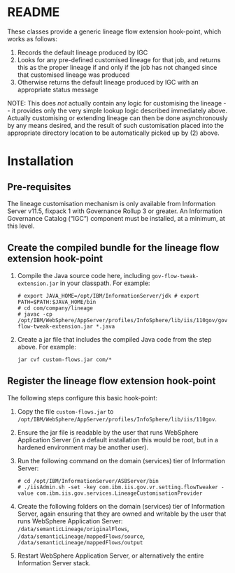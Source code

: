# README

These classes provide a generic lineage flow extension hook-point, which works as follows:

1.	Records the default lineage produced by IGC
2.	Looks for any pre-defined customised lineage for that job, and returns this as the proper lineage if and only if the job has not changed since that customised lineage was produced
3.	Otherwise returns the default lineage produced by IGC with an appropriate status message

NOTE: This does *not* actually contain any logic for customising the lineage -- it provides only the very simple lookup logic described immediately above.  Actually customising or extending lineage can then be done asynchronously by any means desired, and the result of such customisation placed into the appropriate directory location to be automatically picked up by (2) above.

# Installation

## Pre-requisites

The lineage customisation mechanism is only available from Information Server v11.5, fixpack 1 with Governance Rollup 3 or greater. An Information Governance Catalog (“IGC”) component must be installed, at a minimum, at this level.

## Create the compiled bundle for the lineage flow extension hook-point

1.	Compile the Java source code here, including `gov-flow-tweak-extension.jar` in your classpath. For example:
	
	```
	# export JAVA_HOME=/opt/IBM/InformationServer/jdk # export PATH=$PATH:$JAVA_HOME/bin
	# cd com/company/lineage
	# javac -cp /opt/IBM/WebSphere/AppServer/profiles/InfoSphere/lib/iis/110gov/gov-flow-tweak-extension.jar *.java
	```

2.	Create a jar file that includes the compiled Java code from the step above. For example:
	
	```
	jar cvf custom-flows.jar com/*
	```

## Register the lineage flow extension hook-point

The following steps configure this basic hook-point:
1.	Copy the file `custom-flows.jar` to `/opt/IBM/WebSphere/AppServer/profiles/InfoSphere/lib/iis/110gov`.
2.	Ensure the jar file is readable by the user that runs WebSphere Application Server (in a default installation this would be root, but in a hardened environment may be another user).
3.	Run the following command on the domain (services) tier of Information Server:
	
	```
	# cd /opt/IBM/InformationServer/ASBServer/bin
	# ./iisAdmin.sh -set -key com.ibm.iis.gov.vr.setting.flowTweaker -value com.ibm.iis.gov.services.LineageCustomisationProvider
	```
	
4.	Create the following folders on the domain (services) tier of Information Server, again ensuring that they are owned and writable by the user that runs WebSphere Application Server: `/data/semanticLineage/originalFlows`, `/data/semanticLineage/mappedFlows/source`,  `/data/semanticLineage/mappedFlows/output`
5.	Restart WebSphere Application Server, or alternatively the entire Information Server stack.
